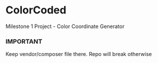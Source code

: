# ColorCoded
Milestone 1 Project - Color Coordinate Generator

### IMPORTANT
Keep vendor/composer file there. Repo will break otherwise

